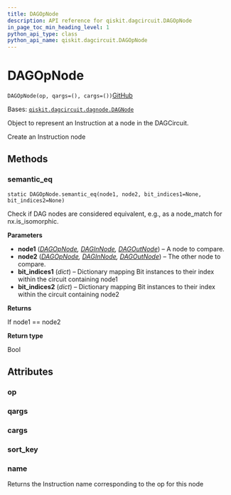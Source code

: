 ```yaml
---
title: DAGOpNode
description: API reference for qiskit.dagcircuit.DAGOpNode
in_page_toc_min_heading_level: 1
python_api_type: class
python_api_name: qiskit.dagcircuit.DAGOpNode
---
```


# DAGOpNode

<span id="qiskit.dagcircuit.DAGOpNode" />

`DAGOpNode(op, qargs=(), cargs=())`[GitHub](https://github.com/qiskit/qiskit/tree/stable/0.40/qiskit/dagcircuit/dagnode.py "view source code")

Bases: [`qiskit.dagcircuit.dagnode.DAGNode`](qiskit.dagcircuit.DAGNode "qiskit.dagcircuit.dagnode.DAGNode")

Object to represent an Instruction at a node in the DAGCircuit.

Create an Instruction node

## Methods

### semantic\_eq

<span id="qiskit.dagcircuit.DAGOpNode.semantic_eq" />

`static DAGOpNode.semantic_eq(node1, node2, bit_indices1=None, bit_indices2=None)`

Check if DAG nodes are considered equivalent, e.g., as a node\_match for nx.is\_isomorphic.

**Parameters**

*   **node1** ([*DAGOpNode*](qiskit.dagcircuit.DAGOpNode "qiskit.dagcircuit.DAGOpNode")*,* [*DAGInNode*](qiskit.dagcircuit.DAGInNode "qiskit.dagcircuit.DAGInNode")*,* [*DAGOutNode*](qiskit.dagcircuit.DAGOutNode "qiskit.dagcircuit.DAGOutNode")) – A node to compare.
*   **node2** ([*DAGOpNode*](qiskit.dagcircuit.DAGOpNode "qiskit.dagcircuit.DAGOpNode")*,* [*DAGInNode*](qiskit.dagcircuit.DAGInNode "qiskit.dagcircuit.DAGInNode")*,* [*DAGOutNode*](qiskit.dagcircuit.DAGOutNode "qiskit.dagcircuit.DAGOutNode")) – The other node to compare.
*   **bit\_indices1** (*dict*) – Dictionary mapping Bit instances to their index within the circuit containing node1
*   **bit\_indices2** (*dict*) – Dictionary mapping Bit instances to their index within the circuit containing node2

**Returns**

If node1 == node2

**Return type**

Bool

## Attributes

<span id="qiskit.dagcircuit.DAGOpNode.op" />

### op

<span id="qiskit.dagcircuit.DAGOpNode.qargs" />

### qargs

<span id="qiskit.dagcircuit.DAGOpNode.cargs" />

### cargs

<span id="qiskit.dagcircuit.DAGOpNode.sort_key" />

### sort\_key

<span id="qiskit.dagcircuit.DAGOpNode.name" />

### name

Returns the Instruction name corresponding to the op for this node

